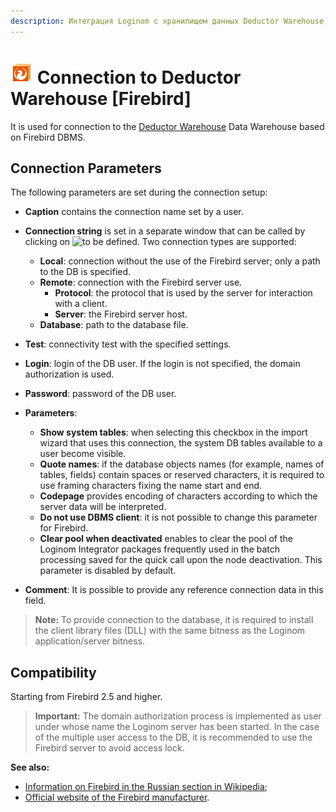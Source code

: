 ```yaml
---
description: Интеграция Loginom с хранилищем данных Deductor Warehouse, основанным на СУБД  Firebird. Параметры подключения. Совместимость.
---
```

# ![wh-firebird](./../../../images/icons/common/data-sources/wh-firebird_default.svg) Connection to Deductor Warehouse [Firebird]

It is used for connection to the [Deductor Warehouse](./../../../data-format/data-warehouse.md) Data Warehouse based on Firebird DBMS.

## Connection Parameters

The following parameters are set during the connection setup:

* **Caption** contains the connection name set by a user.
* **Connection string** is set in a separate window that can be called by clicking on ![to be defined](./../../../images/extjs-theme/form/open-trigger/open-trigger_default.svg). Two connection types are supported:
   * **Local**: connection without the use of the Firebird server; only a path to the DB is specified.
   * **Remote**: connection with the Firebird server use.
      * **Protocol**: the protocol that is used by the server for interaction with a client.
      * **Server**: the Firebird server host.
   * **Database**: path to the database file.
* **Test**: connectivity test with the specified settings.
* **Login**: login of the DB user. If the login is not specified, the domain authorization is used.
* **Password**: password of the DB user.
* **Parameters**:

   * **Show system tables**: when selecting this checkbox in the import wizard that uses this connection, the system DB tables available to a user become visible.
   * **Quote names**: if the database objects names (for example, names of tables, fields) contain spaces or reserved characters, it is required to use framing characters fixing the name start and end.
   * **Codepage** provides encoding of characters according to which the server data will be interpreted.
   * **Do not use DBMS client**: it is not possible to change this parameter for Firebird.
   * **Clear pool when deactivated** enables to clear the pool of the Loginom Integrator packages frequently used in the batch processing saved for the quick call upon the node deactivation. This parameter is disabled by default.

* **Comment**: It is possible to provide any reference connection data in this field.


> **Note:** To provide connection to the database, it is required to install the client library files (DLL) with the same bitness as the Loginom application/server bitness.


## Compatibility

Starting from Firebird 2.5 and higher.


> **Important:** The domain authorization process is implemented as user under whose name the Loginom server has been started. In the case of the multiple user access to the DB, it is recommended to use the Firebird server to avoid access lock.


**See also:**

* [Information on Firebird in the Russian section in Wikipedia](https://ru.wikipedia.org/wiki/Firebird);
* [Official website of the Firebird manufacturer](https://firebirdsql.org/).
